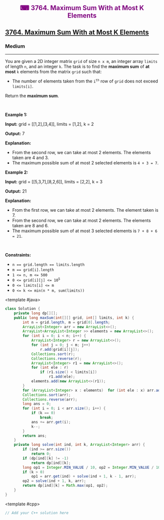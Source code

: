 <div align = "center">
<h style = "margin-bottom: 0px; margin-top: 0px; color : purple;" align = "center" class = "header">

## ⌨ 3764. Maximum Sum With at Most K Elements

</h>
</div>

<h2><a href="https://leetcode.com/problems/maximum-sum-with-at-most-k-elements" target = "_blank">3764. Maximum Sum With at Most K Elements</a></h2><h3>Medium</h3><hr><p data-pm-slice="1 3 []">You are given a 2D integer matrix <code>grid</code> of size <code>n x m</code>, an integer array <code>limits</code> of length <code>n</code>, and an integer <code>k</code>. The task is to find the <strong>maximum sum</strong> of <strong>at most</strong> <code>k</code> elements from the matrix <code>grid</code> such that:</p>

<ul data-spread="false">
	<li>
	<p>The number of elements taken from the <code>i<sup>th</sup></code> row of <code>grid</code> does not exceed <code>limits[i]</code>.</p>
	</li>
</ul>

<p data-pm-slice="1 1 []">Return the <strong>maximum sum</strong>.</p>

<p>&nbsp;</p>
<p><strong class="example">Example 1:</strong></p>

<div class="example-block">
<p><strong>Input:</strong> <span class="example-io">grid = [[1,2],[3,4]], limits = [1,2], k = 2</span></p>

<p><strong>Output:</strong> <span class="example-io">7</span></p>

<p><strong>Explanation:</strong></p>

<ul>
	<li>From the second row, we can take at most 2 elements. The elements taken are 4 and 3.</li>
	<li>The maximum possible sum of at most 2 selected elements is <code>4 + 3 = 7</code>.</li>
</ul>
</div>

<p><strong class="example">Example 2:</strong></p>

<div class="example-block">
<p><strong>Input:</strong> <span class="example-io">grid = [[5,3,7],[8,2,6]], limits = [2,2], k = 3</span></p>

<p><strong>Output:</strong> <span class="example-io">21</span></p>

<p><strong>Explanation:</strong></p>

<ul>
	<li>From the first row, we can take at most 2 elements. The element taken is 7.</li>
	<li>From the second row, we can take at most 2 elements. The elements taken are 8 and 6.</li>
	<li>The maximum possible sum of at most 3 selected elements is <code>7 + 8 + 6 = 21</code>.</li>
</ul>
</div>

<p>&nbsp;</p>
<p><strong>Constraints:</strong></p>

<ul>
	<li><code>n == grid.length == limits.length</code></li>
	<li><code>m == grid[i].length</code></li>
	<li><code>1 &lt;= n, m &lt;= 500</code></li>
	<li><code>0 &lt;= grid[i][j] &lt;= 10<sup>5</sup></code></li>
	<li><code>0 &lt;= limits[i] &lt;= m</code></li>
	<li><code>0 &lt;= k &lt;= min(n * m, sum(limits))</code></li>
</ul>

<CodeTabs :languages="[ { name: 'C++', slot: 'cpp' }, { name: 'Java', slot: 'java' } ]">

<template #java>

```java
class Solution {
    private long dp[][];
    public long maxSum(int[][] grid, int[] limits, int k) {
        int n = grid.length, m = grid[0].length;
        ArrayList<Integer> arr = new ArrayList<>();
        ArrayList<ArrayList<Integer >> elements = new ArrayList<>();
        for (int i = 0; i < n; i++) {
            ArrayList<Integer> r = new ArrayList<>();
            for (int j = 0; j < m; j++)
                r.add(grid[i][j]);
            Collections.sort(r);
            Collections.reverse(r);
            ArrayList<Integer> r1 = new ArrayList<>();
            for (int ele : r)
                if (r1.size() < limits[i])
                    r1.add(ele);
            elements.add(new ArrayList<>(r1));
        }
        for (ArrayList<Integer> x : elements)  for (int ele : x) arr.add(ele);
        Collections.sort(arr);
        Collections.reverse(arr);
        long ans = 0;
        for (int i = 0; i < arr.size(); i++) {
            if (k == 0)
                break;
            ans += arr.get(i);
            k--;
        }
        return ans;
    }
    private long solve(int ind, int k, ArrayList<Integer> arr) {
        if (ind >= arr.size())
            return 0;
        if (dp[ind][k] != -1)
            return dp[ind][k];
        long op1 = Integer.MIN_VALUE / 10, op2 = Integer.MIN_VALUE / 10;
        if (k > 0)
            op1 = arr.get(ind) + solve(ind + 1, k - 1, arr);
        op2 = solve(ind + 1, k, arr);
        return dp[ind][k] = Math.max(op1, op2);
    }
}
```

</template>

<template #cpp>

```cpp
// Add your C++ solution here
```

</template>

</CodeTabs>
